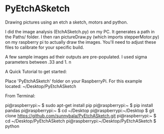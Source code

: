# PyEtchASketch
Drawing pictures using an etch a sketch, motors and python.

I did the image analysis (EtchASketch.py) on my PC. It generates a path in the Paths/ folder. 
I then ran pictureDraw.py (which imports stepperMotor.py) on my raspberry pi to actually draw the images. You'll need to adjust these files to calibrate for your specific build.

A few sample images ad their outputs are pre-populated. I used sigma parameters between .33 and 1. n


A Quick Tutorial to get started:

Place 'PyEtchASketch' folder on your RaspberryPi. For this example located: ~/Desktop/PyEtchASketch

From Terminal:


pi@raspberrypi:~ $ sudo apt-get install pip
pi@raspberrypi:~ $ pip install pandas
pi@raspberrypi:~ $ cd ~/Desktop
pi@raspberrypi:~/Desktop $ git clone https://github.com/sunnybala/PyEtchASketch.git
pi@raspberrypi:~ $ cd ~/Desktop/PyEtchASketch
pi@raspberrypi:~/Desktop/PyEtchASketch $ python